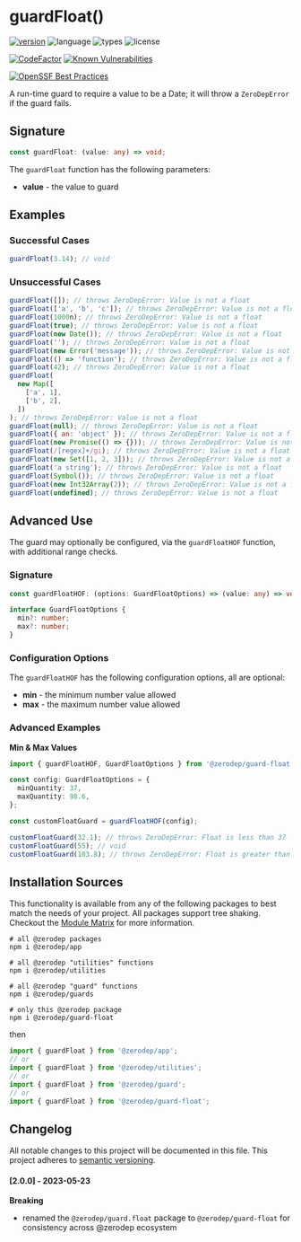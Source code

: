 # guardFloat()

[![version](https://img.shields.io/npm/v/@zerodep/guard-float?style=flat-square&color=blue)](https://www.npmjs.com/package/@zerodep/guard-float)
![language](https://img.shields.io/badge/typescript-100%25-blue?style=flat-square)
![types](https://img.shields.io/badge/types-included-blue?style=flat-square)
![license](https://img.shields.io/github/license/cdepage/zerodep?color=blue&style=flat-square)

[![CodeFactor](https://www.codefactor.io/repository/github/cdepage/zerodep/badge)](https://www.codefactor.io/repository/github/cdepage/zerodep)
[![Known Vulnerabilities](https://snyk.io/test/github/cdepage/zerodep/badge.svg)](https://snyk.io/test/github/cdepage/zerodep)

[![OpenSSF Best Practices](https://www.bestpractices.dev/projects/9225/badge)](https://www.bestpractices.dev/projects/9225)

A run-time guard to require a value to be a Date; it will throw a `ZeroDepError` if the guard fails.

## Signature

```typescript
const guardFloat: (value: any) => void;
```

The `guardFloat` function has the following parameters:

- **value** - the value to guard

## Examples

### Successful Cases

```javascript
guardFloat(3.14); // void
```

### Unsuccessful Cases

```javascript
guardFloat([]); // throws ZeroDepError: Value is not a float
guardFloat(['a', 'b', 'c']); // throws ZeroDepError: Value is not a float
guardFloat(1000n); // throws ZeroDepError: Value is not a float
guardFloat(true); // throws ZeroDepError: Value is not a float
guardFloat(new Date()); // throws ZeroDepError: Value is not a float
guardFloat(''); // throws ZeroDepError: Value is not a float
guardFloat(new Error('message')); // throws ZeroDepError: Value is not a float
guardFloat(() => 'function'); // throws ZeroDepError: Value is not a float
guardFloat(42); // throws ZeroDepError: Value is not a float
guardFloat(
  new Map([
    ['a', 1],
    ['b', 2],
  ])
); // throws ZeroDepError: Value is not a float
guardFloat(null); // throws ZeroDepError: Value is not a float
guardFloat({ an: 'object' }); // throws ZeroDepError: Value is not a float
guardFloat(new Promise(() => {})); // throws ZeroDepError: Value is not a float
guardFloat(/[regex]+/gi); // throws ZeroDepError: Value is not a float
guardFloat(new Set([1, 2, 3])); // throws ZeroDepError: Value is not a float
guardFloat('a string'); // throws ZeroDepError: Value is not a float
guardFloat(Symbol()); // throws ZeroDepError: Value is not a float
guardFloat(new Int32Array(2)); // throws ZeroDepError: Value is not a float
guardFloat(undefined); // throws ZeroDepError: Value is not a float
```

## Advanced Use

The guard may optionally be configured, via the `guardFloatHOF` function, with additional range checks.

### Signature

```typescript
const guardFloatHOF: (options: GuardFloatOptions) => (value: any) => void;

interface GuardFloatOptions {
  min?: number;
  max?: number;
}
```

### Configuration Options

The `guardFloatHOF` has the following configuration options, all are optional:

- **min** - the minimum number value allowed
- **max** - the maximum number value allowed

### Advanced Examples

**Min & Max Values**

```typescript
import { guardFloatHOF, GuardFloatOptions } from '@zerodep/guard-float';

const config: GuardFloatOptions = {
  minQuantity: 37,
  maxQuantity: 98.6,
};

const customFloatGuard = guardFloatHOF(config);

customFloatGuard(32.1); // throws ZeroDepError: Float is less than 37
customFloatGuard(55); // void
customFloatGuard(103.8); // throws ZeroDepError: Float is greater than 98.6
```

## Installation Sources

This functionality is available from any of the following packages to best match the needs of your project. All packages support tree shaking. Checkout the [Module Matrix](/) for more information.

```shell
# all @zerodep packages
npm i @zerodep/app

# all @zerodep "utilities" functions
npm i @zerodep/utilities

# all @zerodep "guard" functions
npm i @zerodep/guards

# only this @zerodep package
npm i @zerodep/guard-float
```

then

```javascript
import { guardFloat } from '@zerodep/app';
// or
import { guardFloat } from '@zerodep/utilities';
// or
import { guardFloat } from '@zerodep/guard';
// or
import { guardFloat } from '@zerodep/guard-float';
```

## Changelog

All notable changes to this project will be documented in this file. This project adheres to [semantic versioning](https://semver.org/spec/v2.0.0.html).

#### [2.0.0] - 2023-05-23

**Breaking**

- renamed the `@zerodep/guard.float` package to `@zerodep/guard-float` for consistency across @zerodep ecosystem
